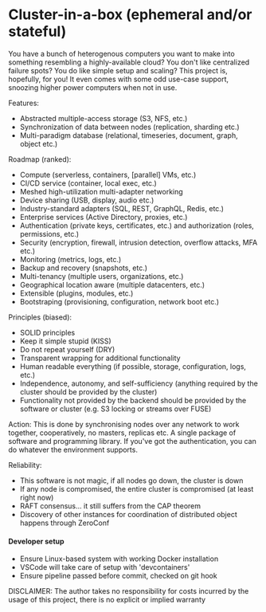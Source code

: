 # Cluster-in-a-box (ephemeral and/or stateful)

You have a bunch of heterogenous computers you want to make into something resembling a highly-available cloud? You don't like centralized failure spots? You do like simple setup and scaling? This project is, hopefully, for you! It even comes with some odd use-case support, snoozing higher power computers when not in use. 

Features:
- Abstracted multiple-access storage (S3, NFS, etc.)
- Synchronization of data between nodes (replication, sharding etc.)
- Multi-paradigm database (relational, timeseries, document, graph, object etc.)

Roadmap (ranked):
- Compute (serverless, containers, [parallel] VMs, etc.)
- CI/CD service (container, local exec, etc.)
- Meshed high-utilization multi-adapter networking
- Device sharing (USB, display, audio etc.)
- Industry-standard adapters (SQL, REST, GraphQL, Redis, etc.)
- Enterprise services (Active Directory, proxies,  etc.)
- Authentication (private keys, certificates, etc.) and authorization (roles, permissions, etc.)
- Security (encryption, firewall, intrusion detection, overflow attacks, MFA etc.)
- Monitoring (metrics, logs, etc.)
- Backup and recovery (snapshots, etc.)
- Multi-tenancy (multiple users, organizations, etc.)
- Geographical location aware (multiple datacenters, etc.)
- Extensible (plugins, modules, etc.)
- Bootstraping (provisioning, configuration, network boot etc.)

Principles (biased):
- SOLID principles
- Keep it simple stupid (KISS)
- Do not repeat yourself (DRY)
- Transparent wrapping for additional functionality
- Human readable everything (if possible, storage, configuration, logs, etc.)
- Independence, autonomy, and self-sufficiency (anything required by the cluster should be provided by the cluster)
- Functionality not provided by the backend should be provided by the software or cluster (e.g. S3 locking or streams over FUSE)

Action: This is done by synchronising nodes over any network to work together, cooperatively, no masters, replicas etc. A single package of software and programming library. If you've got the authentication, you can do whatever the environment supports.

Reliability:
- This software is not magic, if all nodes go down, the cluster is down
- If any node is compromised, the entire cluster is compromised (at least right now)
- RAFT consensus... it still suffers from the CAP theorem
- Discovery of other instances for coordination of distributed object happens through ZeroConf

#### Developer setup
- Ensure Linux-based system with working Docker installation
- VSCode will take care of setup with 'devcontainers'
- Ensure pipeline passed before commit, checked on git hook

DISCLAIMER: The author takes no responsibility for costs incurred by the usage of this project, there is no explicit or implied warranty
